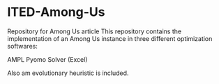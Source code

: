 # ITED-Among-Us
Repository for Among Us article
This repository contains the implementation of an Among Us instance in three different optimization softwares:

AMPL
Pyomo
Solver (Excel)

Also am evolutionary heuristic is included.

